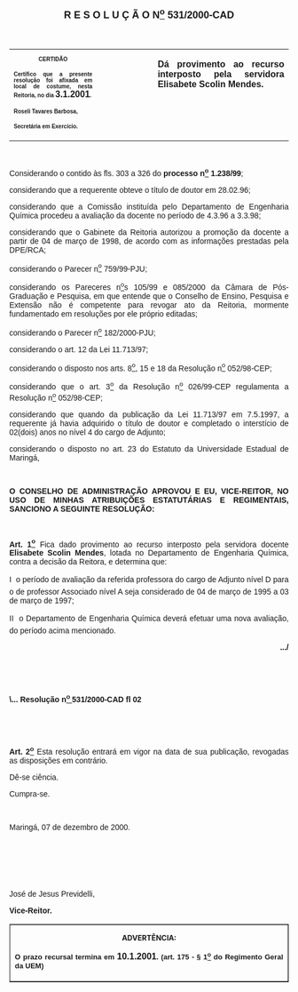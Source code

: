 <BODY>

<B><FONT FACE="Arial" SIZE=4><P ALIGN="CENTER"><A NAME="_Toc445798786"></P>
<P ALIGN="CENTER">R E S O L U &Ccedil; &Atilde; O  N<U><SUP>o</U></SUP>  531/2000-CAD</P>
</B></FONT><FONT FACE="Arial"><P ALIGN="JUSTIFY"></P>
<P ALIGN="JUSTIFY">&nbsp;</P></FONT>
<TABLE CELLSPACING=0 BORDER=0 CELLPADDING=7 WIDTH=604>
<TR><TD WIDTH="31%" VALIGN="TOP">
<B><FONT FACE="Arial" SIZE=1><P ALIGN="CENTER">CERTID&Atilde;O</P>
<P ALIGN="JUSTIFY">   Certifico que a presente resolu&ccedil;&atilde;o foi afixada em local de costume, nesta Reitoria, no dia </FONT><FONT FACE="Arial">3.1.2001</FONT><FONT FACE="Arial" SIZE=1>.</P>
<P ALIGN="JUSTIFY"></P>
<P ALIGN="JUSTIFY">Roseli Tavares Barbosa,</P>
<P ALIGN="JUSTIFY">Secret&aacute;ria em Exerc&iacute;cio.</B></FONT></TD>
<TD WIDTH="20%" VALIGN="TOP">&nbsp;</TD>
<TD WIDTH="48%" VALIGN="TOP">
<B><FONT FACE="Arial"><P ALIGN="JUSTIFY">D&aacute; provimento ao recurso interposto pela servidora Elisabete Scolin Mendes.</B></FONT></TD>
</TR>
</TABLE>

<FONT FACE="Arial"><P ALIGN="JUSTIFY"></P>
<P ALIGN="JUSTIFY">&nbsp;</P>
<P ALIGN="JUSTIFY">Considerando o contido &agrave;s fls. 303 a 326 do <B>processo n<U><SUP>o</U></SUP> 1.238/99</B>;</P>
<P ALIGN="JUSTIFY">considerando que a requerente obteve o t&iacute;tulo de doutor em 28.02.96;</P>
<P ALIGN="JUSTIFY">considerando que a Comiss&atilde;o institu&iacute;da pelo Departamento de Engenharia Qu&iacute;mica procedeu a avalia&ccedil;&atilde;o da docente no per&iacute;odo de 4.3.96 a 3.3.98;</P>
<P ALIGN="JUSTIFY">considerando que o Gabinete da Reitoria autorizou a promo&ccedil;&atilde;o da docente a partir de 04 de mar&ccedil;o de 1998, de acordo com as informa&ccedil;&otilde;es prestadas pela DPE/RCA; </P>
<P ALIGN="JUSTIFY">considerando o Parecer n<U><SUP>o</U></SUP> 759/99-PJU;</P>
<P ALIGN="JUSTIFY">considerando os Pareceres n<U><SUP>o</U>s</SUP> 105/99 e 085/2000 da C&acirc;mara de P&oacute;s-Gradua&ccedil;&atilde;o e Pesquisa, em que entende que o Conselho de Ensino, Pesquisa e Extens&atilde;o n&atilde;o &eacute; competente para revogar ato da Reitoria, mormente fundamentado em resolu&ccedil;&otilde;es por ele pr&oacute;prio editadas;</P>
<P ALIGN="JUSTIFY">considerando o Parecer n<U><SUP>o</U></SUP> 182/2000-PJU;</P>
<P ALIGN="JUSTIFY">considerando o art. 12 da Lei 11.713/97;</P>
<P ALIGN="JUSTIFY">considerando o disposto nos arts. 8<U><SUP>o</U></SUP>, 15 e 18 da Resolu&ccedil;&atilde;o n<U><SUP>o</U></SUP> 052/98-CEP;</P>
<P ALIGN="JUSTIFY">considerando que o art. 3<U><SUP>o</U></SUP> da Resolu&ccedil;&atilde;o n<U><SUP>o</U></SUP> 026/99-CEP regulamenta a Resolu&ccedil;&atilde;o n<U><SUP>o</U></SUP> 052/98-CEP;</P>
<P ALIGN="JUSTIFY">considerando que quando da publica&ccedil;&atilde;o da Lei 11.713/97 em 7.5.1997, a requerente j&aacute; havia adquirido o t&iacute;tulo de doutor e completado o interst&iacute;cio de 02(dois) anos no n&iacute;vel 4 do cargo de Adjunto;</P>
<P ALIGN="JUSTIFY">considerando o disposto no art. 23 do Estatuto da Universidade Estadual de Maring&aacute;,</P>
<P ALIGN="JUSTIFY"></P>
<P ALIGN="JUSTIFY">&nbsp;</P>
<B><P ALIGN="JUSTIFY">O CONSELHO DE ADMINISTRA&Ccedil;&Atilde;O APROVOU E EU, VICE-REITOR, NO USO DE MINHAS ATRIBUI&Ccedil;&Otilde;ES ESTATUT&Aacute;RIAS E REGIMENTAIS, SANCIONO A SEGUINTE RESOLU&Ccedil;&Atilde;O:</P>
<P ALIGN="JUSTIFY"></P>
<P ALIGN="JUSTIFY">&nbsp;</P>
<P ALIGN="JUSTIFY">Art. 1<U><SUP>o</B></U></SUP> Fica dado provimento ao recurso interposto pela servidora docente <B>Elisabete Scolin Mendes</B>, lotada no Departamento de Engenharia Qu&iacute;mica, contra a decis&atilde;o da Reitora, e determina que: </P>
<P ALIGN="JUSTIFY">I<B> </B> o per&iacute;odo de avalia&ccedil;&atilde;o da referida professora do cargo de Adjunto n&iacute;vel D para o de professor Associado n&iacute;vel A seja considerado de 04 de mar&ccedil;o de 1995 a 03 de mar&ccedil;o de 1997;</P>
<P ALIGN="JUSTIFY">II  o Departamento de Engenharia Qu&iacute;mica dever&aacute; efetuar uma nova avalia&ccedil;&atilde;o, do per&iacute;odo acima mencionado.</P>
<P ALIGN="JUSTIFY"></P>
<B><P ALIGN="RIGHT">.../</P>
<P ALIGN="JUSTIFY"></P>
<P ALIGN="JUSTIFY">&nbsp;</P>
<P ALIGN="JUSTIFY">&nbsp;</P>
<P>\... Resolu&ccedil;&atilde;o n<U><SUP>o </U></SUP> 531/2000-CAD&#9;&#9;&#9;&#9;&#9;&#9;&#9;fl 02</P>
<P ALIGN="JUSTIFY"></P>
<P ALIGN="JUSTIFY">&nbsp;</P>
<P ALIGN="JUSTIFY">&nbsp;</P>
<P ALIGN="JUSTIFY">Art. 2<U><SUP>o</U></SUP> </B>Esta resolu&ccedil;&atilde;o entrar&aacute; em vigor na data de sua publica&ccedil;&atilde;o, revogadas as disposi&ccedil;&otilde;es em contr&aacute;rio.</P>
<P ALIGN="JUSTIFY">D&ecirc;-se ci&ecirc;ncia.</P>
<P ALIGN="JUSTIFY">&#9;Cumpra-se.</P>
<P ALIGN="JUSTIFY"></P>
<P ALIGN="JUSTIFY">&nbsp;</P>
<P ALIGN="JUSTIFY">Maring&aacute;, 07 de dezembro de 2000.</P>
<P ALIGN="JUSTIFY"></P>
<P ALIGN="JUSTIFY">&nbsp;</P>
<P ALIGN="JUSTIFY">&nbsp;</P>
<P ALIGN="JUSTIFY">&nbsp;</P>
<P>Jos&eacute; de Jesus Previdelli,</P>
<B><P>Vice-Reitor.</P>
<P ALIGN="CENTER"></P></B></FONT>
<TABLE BORDER CELLSPACING=1 CELLPADDING=4 WIDTH=207>
<TR><TD VALIGN="TOP">
<B><FONT SIZE=2><P ALIGN="CENTER">ADVERT&Ecirc;NCIA:</P>
</FONT><FONT FACE="Arial" SIZE=2><P ALIGN="JUSTIFY">O prazo recursal termina em </FONT><FONT FACE="Arial">10.1.2001</FONT><FONT FACE="Arial" SIZE=2>. (art. 175 - § 1<U><SUP>o</U></SUP> do Regimento Geral da UEM)</B></FONT></TD>
</TR>
</TABLE>

<FONT SIZE=2><P></A></P></FONT></BODY>
